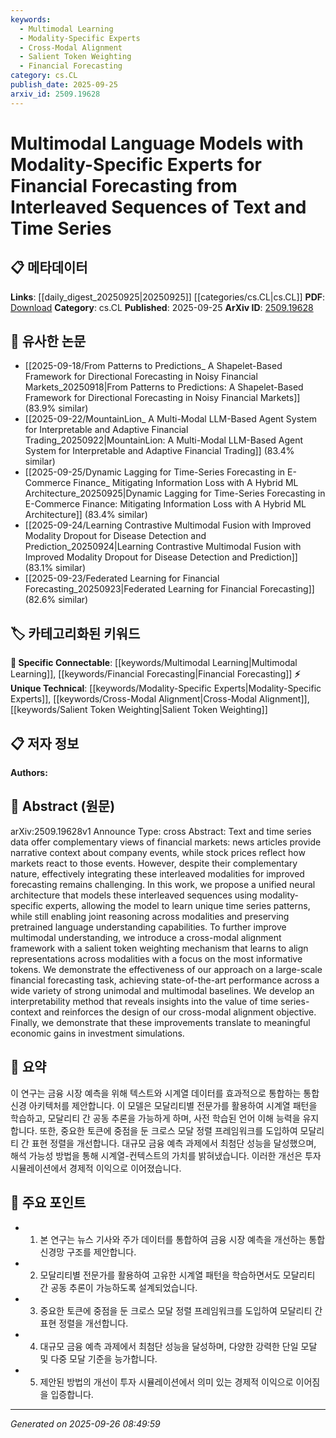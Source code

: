 ```yaml
---
keywords:
  - Multimodal Learning
  - Modality-Specific Experts
  - Cross-Modal Alignment
  - Salient Token Weighting
  - Financial Forecasting
category: cs.CL
publish_date: 2025-09-25
arxiv_id: 2509.19628
---
```


<!-- KEYWORD_LINKING_METADATA:
{
  "processed_timestamp": "2025-09-26T08:49:59.063411",
  "vocabulary_version": "1.0",
  "selected_keywords": [
    "Multimodal Learning",
    "Modality-Specific Experts",
    "Cross-Modal Alignment",
    "Salient Token Weighting",
    "Financial Forecasting"
  ],
  "rejected_keywords": [],
  "similarity_scores": {
    "Multimodal Learning": 0.78,
    "Modality-Specific Experts": 0.77,
    "Cross-Modal Alignment": 0.79,
    "Salient Token Weighting": 0.75,
    "Financial Forecasting": 0.8
  },
  "extraction_method": "AI_prompt_based",
  "budget_applied": true,
  "candidates_json": {
    "candidates": [
      {
        "surface": "Multimodal Language Models",
        "canonical": "Multimodal Learning",
        "aliases": [
          "Multimodal Models"
        ],
        "category": "specific_connectable",
        "rationale": "Links to the integration of multiple data types, enhancing connectivity with other multimodal research.",
        "novelty_score": 0.55,
        "connectivity_score": 0.85,
        "specificity_score": 0.7,
        "link_intent_score": 0.78
      },
      {
        "surface": "Modality-Specific Experts",
        "canonical": "Modality-Specific Experts",
        "aliases": [
          "Modality Experts"
        ],
        "category": "unique_technical",
        "rationale": "Introduces a novel approach for handling different data modalities, which is crucial for specialized model design.",
        "novelty_score": 0.72,
        "connectivity_score": 0.65,
        "specificity_score": 0.8,
        "link_intent_score": 0.77
      },
      {
        "surface": "Cross-Modal Alignment",
        "canonical": "Cross-Modal Alignment",
        "aliases": [
          "Cross-Modal Integration"
        ],
        "category": "unique_technical",
        "rationale": "Facilitates understanding across different data types, crucial for linking multimodal research.",
        "novelty_score": 0.68,
        "connectivity_score": 0.75,
        "specificity_score": 0.78,
        "link_intent_score": 0.79
      },
      {
        "surface": "Salient Token Weighting",
        "canonical": "Salient Token Weighting",
        "aliases": [
          "Token Weighting"
        ],
        "category": "unique_technical",
        "rationale": "Enhances model interpretability and focus, linking to research on token importance in neural networks.",
        "novelty_score": 0.65,
        "connectivity_score": 0.7,
        "specificity_score": 0.76,
        "link_intent_score": 0.75
      },
      {
        "surface": "Financial Forecasting",
        "canonical": "Financial Forecasting",
        "aliases": [
          "Market Prediction"
        ],
        "category": "specific_connectable",
        "rationale": "Connects to a wide array of economic and financial modeling research, enhancing interdisciplinary links.",
        "novelty_score": 0.5,
        "connectivity_score": 0.82,
        "specificity_score": 0.72,
        "link_intent_score": 0.8
      }
    ],
    "ban_list_suggestions": [
      "unified neural architecture",
      "investment simulations"
    ]
  },
  "decisions": [
    {
      "candidate_surface": "Multimodal Language Models",
      "resolved_canonical": "Multimodal Learning",
      "decision": "linked",
      "scores": {
        "novelty": 0.55,
        "connectivity": 0.85,
        "specificity": 0.7,
        "link_intent": 0.78
      }
    },
    {
      "candidate_surface": "Modality-Specific Experts",
      "resolved_canonical": "Modality-Specific Experts",
      "decision": "linked",
      "scores": {
        "novelty": 0.72,
        "connectivity": 0.65,
        "specificity": 0.8,
        "link_intent": 0.77
      }
    },
    {
      "candidate_surface": "Cross-Modal Alignment",
      "resolved_canonical": "Cross-Modal Alignment",
      "decision": "linked",
      "scores": {
        "novelty": 0.68,
        "connectivity": 0.75,
        "specificity": 0.78,
        "link_intent": 0.79
      }
    },
    {
      "candidate_surface": "Salient Token Weighting",
      "resolved_canonical": "Salient Token Weighting",
      "decision": "linked",
      "scores": {
        "novelty": 0.65,
        "connectivity": 0.7,
        "specificity": 0.76,
        "link_intent": 0.75
      }
    },
    {
      "candidate_surface": "Financial Forecasting",
      "resolved_canonical": "Financial Forecasting",
      "decision": "linked",
      "scores": {
        "novelty": 0.5,
        "connectivity": 0.82,
        "specificity": 0.72,
        "link_intent": 0.8
      }
    }
  ]
}
-->

# Multimodal Language Models with Modality-Specific Experts for Financial Forecasting from Interleaved Sequences of Text and Time Series

## 📋 메타데이터

**Links**: [[daily_digest_20250925|20250925]] [[categories/cs.CL|cs.CL]]
**PDF**: [Download](https://arxiv.org/pdf/2509.19628.pdf)
**Category**: cs.CL
**Published**: 2025-09-25
**ArXiv ID**: [2509.19628](https://arxiv.org/abs/2509.19628)

## 🔗 유사한 논문
- [[2025-09-18/From Patterns to Predictions_ A Shapelet-Based Framework for Directional Forecasting in Noisy Financial Markets_20250918|From Patterns to Predictions: A Shapelet-Based Framework for Directional Forecasting in Noisy Financial Markets]] (83.9% similar)
- [[2025-09-22/MountainLion_ A Multi-Modal LLM-Based Agent System for Interpretable and Adaptive Financial Trading_20250922|MountainLion: A Multi-Modal LLM-Based Agent System for Interpretable and Adaptive Financial Trading]] (83.4% similar)
- [[2025-09-25/Dynamic Lagging for Time-Series Forecasting in E-Commerce Finance_ Mitigating Information Loss with A Hybrid ML Architecture_20250925|Dynamic Lagging for Time-Series Forecasting in E-Commerce Finance: Mitigating Information Loss with A Hybrid ML Architecture]] (83.4% similar)
- [[2025-09-24/Learning Contrastive Multimodal Fusion with Improved Modality Dropout for Disease Detection and Prediction_20250924|Learning Contrastive Multimodal Fusion with Improved Modality Dropout for Disease Detection and Prediction]] (83.1% similar)
- [[2025-09-23/Federated Learning for Financial Forecasting_20250923|Federated Learning for Financial Forecasting]] (82.6% similar)

## 🏷️ 카테고리화된 키워드
**🔗 Specific Connectable**: [[keywords/Multimodal Learning|Multimodal Learning]], [[keywords/Financial Forecasting|Financial Forecasting]]
**⚡ Unique Technical**: [[keywords/Modality-Specific Experts|Modality-Specific Experts]], [[keywords/Cross-Modal Alignment|Cross-Modal Alignment]], [[keywords/Salient Token Weighting|Salient Token Weighting]]

## 📋 저자 정보

**Authors:** 

## 📄 Abstract (원문)

arXiv:2509.19628v1 Announce Type: cross 
Abstract: Text and time series data offer complementary views of financial markets: news articles provide narrative context about company events, while stock prices reflect how markets react to those events. However, despite their complementary nature, effectively integrating these interleaved modalities for improved forecasting remains challenging. In this work, we propose a unified neural architecture that models these interleaved sequences using modality-specific experts, allowing the model to learn unique time series patterns, while still enabling joint reasoning across modalities and preserving pretrained language understanding capabilities. To further improve multimodal understanding, we introduce a cross-modal alignment framework with a salient token weighting mechanism that learns to align representations across modalities with a focus on the most informative tokens. We demonstrate the effectiveness of our approach on a large-scale financial forecasting task, achieving state-of-the-art performance across a wide variety of strong unimodal and multimodal baselines. We develop an interpretability method that reveals insights into the value of time series-context and reinforces the design of our cross-modal alignment objective. Finally, we demonstrate that these improvements translate to meaningful economic gains in investment simulations.

## 📝 요약

이 연구는 금융 시장 예측을 위해 텍스트와 시계열 데이터를 효과적으로 통합하는 통합 신경 아키텍처를 제안합니다. 이 모델은 모달리티별 전문가를 활용하여 시계열 패턴을 학습하고, 모달리티 간 공동 추론을 가능하게 하며, 사전 학습된 언어 이해 능력을 유지합니다. 또한, 중요한 토큰에 중점을 둔 크로스 모달 정렬 프레임워크를 도입하여 모달리티 간 표현 정렬을 개선합니다. 대규모 금융 예측 과제에서 최첨단 성능을 달성했으며, 해석 가능성 방법을 통해 시계열-컨텍스트의 가치를 밝혀냈습니다. 이러한 개선은 투자 시뮬레이션에서 경제적 이익으로 이어졌습니다.

## 🎯 주요 포인트

- 1. 본 연구는 뉴스 기사와 주가 데이터를 통합하여 금융 시장 예측을 개선하는 통합 신경망 구조를 제안합니다.
- 2. 모달리티별 전문가를 활용하여 고유한 시계열 패턴을 학습하면서도 모달리티 간 공동 추론이 가능하도록 설계되었습니다.
- 3. 중요한 토큰에 중점을 둔 크로스 모달 정렬 프레임워크를 도입하여 모달리티 간 표현 정렬을 개선합니다.
- 4. 대규모 금융 예측 과제에서 최첨단 성능을 달성하며, 다양한 강력한 단일 모달 및 다중 모달 기준을 능가합니다.
- 5. 제안된 방법의 개선이 투자 시뮬레이션에서 의미 있는 경제적 이익으로 이어짐을 입증합니다.


---

*Generated on 2025-09-26 08:49:59*